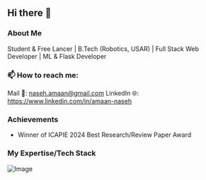 ## Hi there 👋

### About Me
Student & Free Lancer | B.Tech (Robotics, USAR) | Full Stack Web Developer | ML & Flask Developer

### 📫 How to reach me:
Mail 📩: naseh.amaan@gmail.com
LinkedIn 🌐: https://www.linkedin.com/in/amaan-naseh

### Achievements
- Winner of ICAPIE 2024 Best Research/Review Paper Award

### My Expertise/Tech Stack
![Image](https://github.com/user-attachments/assets/4c451ebf-dd2d-4875-a5cf-d5b29453b8cb)

<!--
- 🔭 I’m currently working on ...
- 🌱 I’m currently learning ...
- 👯 I’m looking to collaborate on ...
- 🤔 I’m looking for help with ...
- 💬 Ask me about ...
- 😄 Pronouns: ...
- ⚡ Fun fact: ...
-->
